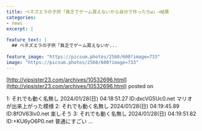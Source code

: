 ```yaml
---
title: ベネズエラの子供「貧乏でゲーム買えないから自分で作ったろw」→結果
categories:
- news
excerpt: |
  
feature_text: |
  ## ベネズエラの子供「貧乏でゲーム買えないか...
  
feature_image: "https://picsum.photos/2560/600?image=733"
image: "https://picsum.photos/2560/600?image=733"
---
```


[http://vipsister23.com/archives/10532696.html](http://vipsister23.com/archives/10532696.html)
posted on 

<!--more-->

1: それでも動く名無し 2024/01/28(日) 04:18:51.27 ID:dxcVG5Uc0.net マリオが出来上がった模様 2: それでも動く名無し 2024/01/28(日) 04:19:45.89 ID:8fOV63lv0.net 楽しそう 3: それでも動く名無し 2024/01/28(日) 04:19:51.82 ID:+KU6yO6P0.net 普通にすごい ...
